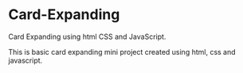 # Card-Expanding
Card Expanding using html CSS and JavaScript.

This is basic card expanding mini project created using html,
css and javascript.

